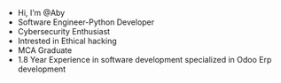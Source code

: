 - Hi, I’m @Aby
- Software Engineer-Python Developer
- Cybersecurity Enthusiast
- Intrested in Ethical hacking
- MCA Graduate
- 1.8 Year Experience in software development specialized in Odoo Erp development


<!---
Aby07/Aby07 is a ✨ special ✨ repository because its `README.md` (this file) appears on your GitHub profile.
You can click the Preview link to take a look at your changes.
--->
